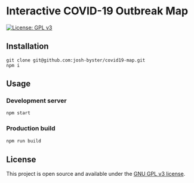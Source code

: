 # Interactive COVID-19 Outbreak Map 
[![License: GPL v3](https://img.shields.io/badge/License-GPLv3-blue.svg)](https://www.gnu.org/licenses/gpl-3.0)

## Installation

```
git clone git@github.com:josh-byster/covid19-map.git
npm i
```

## Usage

### Development server

```bash
npm start
```

### Production build

```bash
npm run build
```

## License

This project is open source and available under the [GNU GPL v3 license](LICENSE).
